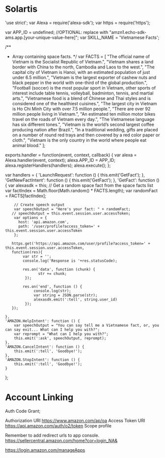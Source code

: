 # Solartis

'use strict';
var Alexa = require('alexa-sdk');
var https = require('https');

var APP_ID = undefined; //OPTIONAL: replace with "amzn1.echo-sdk-ams.app.[your-unique-value-here]";
var SKILL_NAME = 'Vietnamese Facts';

/**
 * Array containing space facts.
 */
var FACTS = [
    "The official name of Vietnam is the Socialist Republic of Vietnam.",
    "Vietnam shares a land border with China to the north, Cambodia and Laos to the west.",
    "The capital city of Vietnam is Hanoi, with an estimated population of just under 6.5 million.",
    "Vietnam is the largest exporter of cashew nuts and black pepper in the world with one-third of the global production.",
    "Football (soccer) is the most popular sport in Vietnam, other sports of interest include table tennis, volleyball, badminton, tennis, and martial arts.",
    "Vietnamese food is a blend of Chinese and Thai styles and is considered one of the healthiest cuisines.",
    "The largest city in Vietnam is Ho Chi Minh City with over 7.5 million people.",
    "There are over 92 million people living in Vietnam.",
    "An estimated ten million motor bikes travel on the roads of Vietnam every day.",
    "The Vietnamese language has six different tones.",
    "Vietnam is the world’s second largest coffee producing nation after Brazil.",
    "In a traditional wedding, gifts are placed on a number of round red trays and then covered by a red color paper or cloth.",
    "Vietnam is the only country in the world where people eat animal blood."
];

exports.handler = function(event, context, callback) {
    var alexa = Alexa.handler(event, context);
    alexa.APP_ID = APP_ID;
    alexa.registerHandlers(handlers);
    alexa.execute();
};

var handlers = {
    'LaunchRequest': function () {
        this.emit('GetFact');
    },
    'GetNewFactIntent': function () {
        this.emit('GetFact');
    },
    'GetFact': function () {
        var alexasdk = this;
        // Get a random space fact from the space facts list
        var factIndex = Math.floor(Math.random() * FACTS.length);
        var randomFact = FACTS[factIndex];

        // Create speech output
        var speechOutput = "Here's your fact: " + randomFact;
       // speechOutput = this.event.session.user.accessToken;
        var options = {
          host: 'api.amazon.com',
          path: '/user/profile?access_token=' + this.event.session.user.accessToken
        };
        
       https.get('https://api.amazon.com/user/profile?access_token=' + this.event.session.user.accessToken, 
       function(res){
            var str = '';
            console.log('Response is '+res.statusCode);
    
            res.on('data', function (chunk) {
                   str += chunk;
             });
    
            res.on('end', function () {
                 console.log(str);
                 var string = JSON.parse(str);
                 alexasdk.emit(':tell', string.user_id)
             });
       });

    },
    'AMAZON.HelpIntent': function () {
        var speechOutput = "You can say tell me a Vietnamese fact, or, you can say exit... What can I help you with?";
        var reprompt = "What can I help you with?";
        this.emit(':ask', speechOutput, reprompt);
    },
    'AMAZON.CancelIntent': function () {
        this.emit(':tell', 'Goodbye!');
    },
    'AMAZON.StopIntent': function () {
        this.emit(':tell', 'Goodbye!');
    }
};

# Account Linking

Auth Code Grant;

Authorization URI https://www.amazon.com/ap/oa
Access Token URI https://api.amazon.com/auth/o2/token
Scope profile

Remember to add redirect urls to app console. 
https://sellercentral.amazon.com/home?cor=login_NA&

https://login.amazon.com/manageApps

